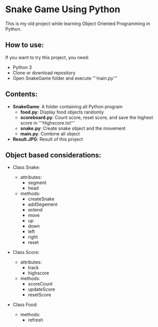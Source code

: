 # Snake Game Using Python
This is my old project while learning Object Oriented Programming in Python. 

## How to use:
If you want to try this project, you need:
* Python 3 
* Clone or download repository
* Open SnakeGame folder and execute '''main.py'''

## Contents:
* __SnakeGame__: A folder containing all Python program
    * __food.py__: Display food objects randomly
    * __scoreboard.py__: Count score, reset score, and save the highest score in '''Highscore.txt'''
    * __snake.py__: Create snake object and the movement
    * __main.py__: Combine all object
* __Result.JPG__: Result of this project

## Object based considerations:
* Class Snake:
    * attributes:
        * segment
        * head
    * methods:
        * createSnake
        * addSegement
        * extend
        * move
        * up
        * down
        * left
        * right
        * reset

* Class Score:
    * attributes:
        * track
        * highscore
    * methods:
        * scoreCount
        * updateScore
        * resetScore

* Class Food:
    * methods:
        * refresh